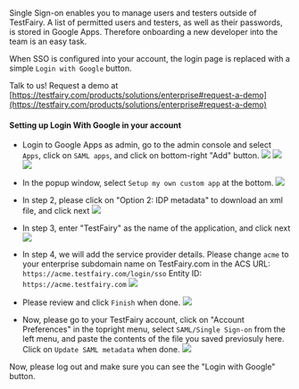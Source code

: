 
Single Sign-on enables you to manage users and testers outside of TestFairy. A list of permitted users and testers, as well as their passwords, is stored in Google Apps. Therefore onboarding a new developer into the team is an easy task.

When SSO is configured into your account, the login page is replaced with a simple `Login with Google` button.

Talk to us! Request a demo at [https://testfairy.com/products/solutions/enterprise#request-a-demo](https://testfairy.com/products/solutions/enterprise#request-a-demo)

#### Setting up Login With Google in your account

- Login to Google Apps as admin, go to the admin console and select `Apps`, click on `SAML apps`, and click on bottom-right "Add" button.
  ![](https://docs.testfairy.com/img/sso/google/google-1.png)
  ![](https://docs.testfairy.com/img/sso/google/google-2.png)
  ![](https://docs.testfairy.com/img/sso/google/google-3.png)
  
- In the popup window, select `Setup my own custom app` at the bottom.
  ![](https://docs.testfairy.com/img/sso/google/google-4.png)
  
- In step 2, please click on "Option 2: IDP metadata" to download an xml file, and click next
  ![](https://docs.testfairy.com/img/sso/google/google-5.png)
  
- In step 3, enter "TestFairy" as the name of the application, and click next
  ![](https://docs.testfairy.com/img/sso/google/google-6.png)
  
- In step 4, we will add the service provider details. Please change `acme` to your enterprise subdomain name on TestFairy.com in the ACS URL: `https://acme.testfairy.com/login/sso`
  Entity ID: `https://acme.testfairy.com`
  ![](https://docs.testfairy.com/img/sso/google/google-7.png)
  
- Please review and click `Finish` when done.
  ![](https://docs.testfairy.com/img/sso/google/google-8.png)
  
- Now, please go to your TestFairy account, click on "Account Preferences" in the topright menu, select `SAML/Single Sign-on` from the left menu, and paste the contents of the file you saved previosuly here. Click on `Update SAML metadata` when done.
  ![](https://docs.testfairy.com/img/sso/google/google-9.png)
    
Now, please log out and make sure you can see the "Login with Google" button.
